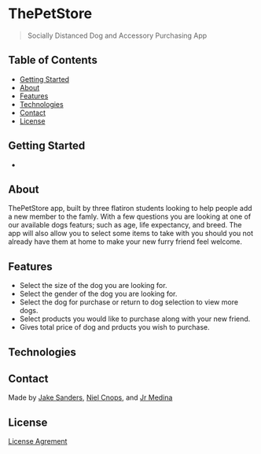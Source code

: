 
# ThePetStore

>Socially Distanced Dog and Accessory Purchasing App

## Table of Contents

* [Getting Started](#getting_started)
* [About](#about)                 
* [Features](#features)
* [Technologies](#technilogies)
* [Contact](#contact)
* [License](#license)

## Getting Started
*










## About

ThePetStore app, built by three flatiron students looking to help people add a new member to the famly.  With a few questions you are looking at one of our available dogs featurs; such as age, life expectancy, and breed.  The app will also allow you to select some items to take with you should you not already have them at home to make your new furry friend feel welcome.

## Features

* Select the size of the dog you are looking for.
* Select the gender of the dog you are looking for.
* Select the dog for purchase or return to dog selection to view more dogs.
* Select products you would like to purchase along with your new friend.
* Gives total price of dog and prducts you wish to purchase.

## Technologies












## Contact

Made by [Jake Sanders](https://www.linkedin.com/in/jack-sanders-5519381b1/), [Niel Cnops](https://www.linkedin.com/in/niel-cnops-323556168/), and [Jr Medina](https://www.linkedin.com/in/jrmedina1412/)

## License

[License Agrement](PetStoreApp_License.pdf)


